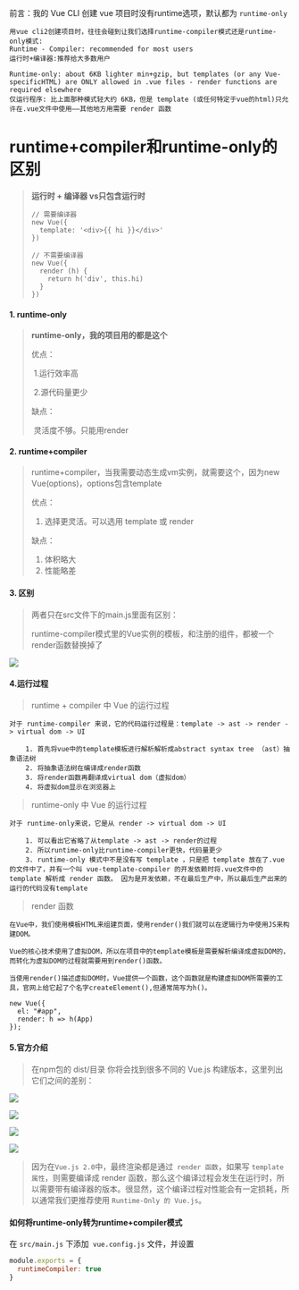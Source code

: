 前言：我的 Vue CLI 创建 vue 项目时没有runtime选项，默认都为 `runtime-only`

```
用vue cli2创建项目时，往往会碰到让我们选择runtime-compiler模式还是runtime-only模式:
Runtime - Compiler: recommended for most users
运行时+编译器:推荐给大多数用户

Runtime-only: about 6KB lighter min+gzip, but templates (or any Vue-specificHTML) are ONLY allowed in .vue files - render functions are required elsewhere
仅运行程序: 比上面那种模式轻大约 6KB，但是 template (或任何特定于vue的html)只允许在.vue文件中使用——其他地方用需要 render 函数

```

# runtime+compiler和runtime-only的区别

> **运行时 + 编译器 vs只包含运行时**
>
> ```vue
> // 需要编译器
> new Vue({
>   template: '<div>{{ hi }}</div>'
> })
> 
> // 不需要编译器
> new Vue({
>   render (h) {
>     return h('div', this.hi)
>   }
> })
> ```

#### 1. runtime-only

> **runtime-only，我的项目用的都是这个**
>
> 优点：
>
> ​	1.运行效率高
>
> ​	2.源代码量更少
>
> 缺点：
>
> ​	灵活度不够。只能用render

#### 2. runtime+compiler

> runtime+compiler，当我需要动态生成vm实例，就需要这个，因为new Vue(options)，options包含template
>
> 优点：
>
> 	1. 选择更灵活。可以选用 template 或 render 
>
> 缺点：
>
> 	1. 体积略大
>  	2. 性能略差

#### 3. 区别

> 两者只在src文件下的main.js里面有区别：
>
> runtime-compiler模式里的Vue实例的模板，和注册的组件，都被一个render函数替换掉了

![](C:\Users\Shinelon\Desktop\随堂笔记\image\Snipaste_2022-04-19_16-54-38.png)

#### 4.运行过程

> runtime + compiler 中 Vue 的运行过程

```
对于 runtime-compiler 来说，它的代码运行过程是：template -> ast -> render -> virtual dom -> UI

    1. 首先将vue中的template模板进行解析解析成abstract syntax tree （ast）抽象语法树
    2. 将抽象语法树在编译成render函数
    3. 将render函数再翻译成virtual dom（虚拟dom）
    4. 将虚拟dom显示在浏览器上
```

> runtime-only 中 Vue 的运行过程

```
对于 runtime-only来说，它是从 render -> virtual dom -> UI

    1. 可以看出它省略了从template -> ast -> render的过程
    2. 所以runtime-only比runtime-compiler更快，代码量更少
    3. runtime-only 模式中不是没有写 template ，只是把 template 放在了.vue 的文件中了，并有一个叫 vue-template-compiler 的开发依赖时将.vue文件中的 template 解析成 render 函数。 因为是开发依赖，不在最后生产中，所以最后生产出来的运行的代码没有template
```

> render 函数

```
在Vue中，我们使用模板HTML来组建页面，使用render()我们就可以在逻辑行为中使用JS来构建DOM。

Vue的核心技术使用了虚拟DOM，所以在项目中的template模板是需要解析编译成虚拟DOM的，而转化为虚拟DOM的过程就需要用到render()函数。

当使用render()描述虚拟DOM时，Vue提供一个函数，这个函数就是构建虚拟DOM所需要的工具，官网上给它起了个名字createElement(),但通常简写为h()。

new Vue({
  el: "#app",
  render: h => h(App)
});
```

#### 5.官方介绍

> 在npm包的 dist/目录 你将会找到很多不同的 Vue.js 构建版本，这里列出它们之间的差别：

![](C:\Users\Shinelon\Desktop\随堂笔记\image\Snipaste_2022-04-19_17-13-10.png)

![](C:\Users\Shinelon\Desktop\随堂笔记\image\Snipaste_2022-04-19_17-13-27.png)

![](C:\Users\Shinelon\Desktop\随堂笔记\image\Snipaste_2022-04-19_17-13-37.png)

![](C:\Users\Shinelon\Desktop\随堂笔记\image\Snipaste_2022-04-19_17-13-48.png)

> 因为在` Vue.js 2.0 `中，最终渲染都是通过` render 函数`，如果写 `template 属性`，则需要编译成 render 函数，那么这个编译过程会发生在运行时，所以需要带有编译器的版本。很显然，这个编译过程对性能会有一定损耗，所以通常我们更推荐使用 `Runtime-Only 的 Vue.js`。

#### 如何将runtime-only转为runtime+compiler模式

 在 `src/main.js` 下添加` vue.config.js` 文件，并设置

```js
module.exports = {
  runtimeCompiler: true
}
```



